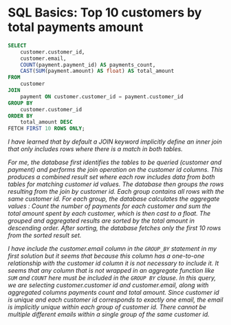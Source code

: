 # SQL Basics: Top 10 customers by total payments amount
```sql
SELECT
    customer.customer_id,
    customer.email,
    COUNT(payment.payment_id) AS payments_count,
    CAST(SUM(payment.amount) AS float) AS total_amount
FROM 
    customer
JOIN
    payment ON customer.customer_id = payment.customer_id
GROUP BY
    customer.customer_id
ORDER BY
    total_amount DESC
FETCH FIRST 10 ROWS ONLY;
```
_I have learned that by default a JOIN keyword implicitly define an inner join that only includes rows where there is a match in both tables._

_For me, the database first identifies the tables to be queried (customer and payment) and performs the join operation on the customer id columns. This produces a combined result set where each row includes data from both tables for matching customer id values. The database then groups the rows resulting from the join by customer id. Each group contains all rows with the same customer id. For each group, the database calculates the aggregate values : Count the number of payments for each customer and sum the total amount spent by each customer, which is then cast to a float. The grouped and aggregated results are sorted by the total amount in descending order. After sorting, the database fetches only the first 10 rows from the sorted result set._

_I have include the customer.email column in the `GROUP_BY` statement in my first solution but it seems that because this column has a one-to-one relationship with the customer id column it is not necessary to include it. It seems that any column that is not wrapped in an aggregate function like `SUM` and `COUNT` here must be included in the `GROUP BY` clause. In this query, we are selecting customer.customer id and customer.email, along with aggregated columns payments count and total amount. Since customer id is unique and each customer id corresponds to exactly one email, the email is implicitly unique within each group of customer id. There cannot be multiple different emails within a single group of the same customer id._